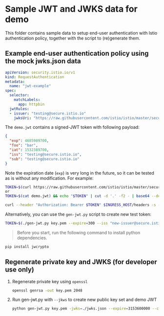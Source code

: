 # Sample JWT and JWKS data for demo

This folder contains sample data to setup end-user authentication with Istio authentication policy, together with the script to (re)generate them.

## Example end-user authentication policy using the mock jwks.json data

```yaml
apiVersion: security.istio.io/v1
kind: RequestAuthentication
metadata:
  name: "jwt-example"
spec:
  selector:
    matchLabels:
      app: httpbin
  jwtRules:
  - issuer: "testing@secure.istio.io"
    jwksUri: "https://raw.githubusercontent.com/istio/istio/master/security/tools/jwt/samples/jwks.json"
```

The `demo.jwt` contains a signed-JWT token with following payload:

```json
{
  "exp": 4685989700,
  "foo": "bar",
  "iat": 1532389700,
  "iss": "testing@secure.istio.io",
  "sub": "testing@secure.istio.io"
}
```

Note the expiration date (`exp`) is very long in the future, so it can be tested as is without any modification. For example:

```bash
TOKEN=$(curl https://raw.githubusercontent.com/istio/istio/master/security/tools/jwt/samples/demo.jwt -s)
or
TOKEN=$(cat demo.jwt) && echo "$TOKEN" | cut -d '.' -f2 - | base64 --decode -

curl --header "Authorization: Bearer $TOKEN" $INGRESS_HOST/headers -s -o /dev/null -w "%{http_code}\n"
```

Alternatively, you can use the `gen-jwt.py` script to create new test token:

```bash
TOKEN=$(./gen-jwt.py key.pem --expire=300 --iss "new-issuer@secure.istio.io")
```

> Before you start, run the following command to install python dependencies.

```bash
pip install jwcrypto
```

## Regenerate private key and JWKS (for developer use only)

1. Regenerate private key using `openssl`

    ```bash
    openssl genrsa -out key.pem 2048
    ```

1. Run gen-jwt.py with `--jkws` to create new public key set and demo JWT

    ```bash
    python gen-jwt.py key.pem -jwks=./jwks.json --expire=3153600000 --claims=foo:bar > demo.jwt
    ```
